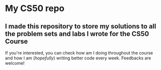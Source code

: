 # My CS50 repo
## I made this repository to store my solutions to all the problem sets and labs I wrote for the CS50 Course
If you're interested, you can check how am I doing throughout the course and how I am (*hopefully*) writing better code every week.
Feedbacks are welcome!
